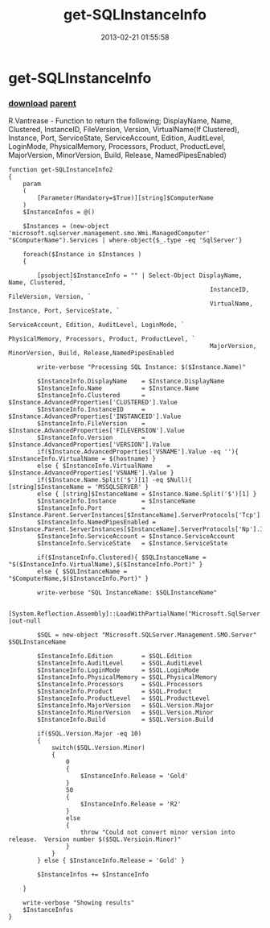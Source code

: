 ﻿---
pid:            3978
parent:         3977
children:       
poster:         Rich Vantrease
title:          get-SQLInstanceInfo
date:           2013-02-21 01:55:58
description:    R.Vantrease - Function to return the following; DisplayName, Name, Clustered, InstanceID, FileVersion, Version, VirtualName(If Clustered), Instance, Port, ServiceState, ServiceAccount, Edition, AuditLevel, LoginMode, PhysicalMemory, Processors, Product, ProductLevel, MajorVersion, MinorVersion, Build, Release, NamedPipesEnabled)
format:         posh
---

# get-SQLInstanceInfo

### [download](3978.ps1) [parent](3977.md) 

R.Vantrease - Function to return the following; DisplayName, Name, Clustered, InstanceID, FileVersion, Version, VirtualName(If Clustered), Instance, Port, ServiceState, ServiceAccount, Edition, AuditLevel, LoginMode, PhysicalMemory, Processors, Product, ProductLevel, MajorVersion, MinorVersion, Build, Release, NamedPipesEnabled)

```posh
function get-SQLInstanceInfo2
{
	param
	(
		[Parameter(Mandatory=$True)][string]$ComputerName
	)
	$InstanceInfos = @()

    $Instances = (new-object 'microsoft.sqlserver.management.smo.Wmi.ManagedComputer' "$ComputerName").Services | where-object{$_.type -eq 'SqlServer'}

    foreach($Instance in $Instances )
    {
        
        [psobject]$InstanceInfo = "" | Select-Object DisplayName, Name, Clustered, `
                                                        InstanceID, FileVersion, Version, `
                                                        VirtualName, Instance, Port, ServiceState, `
                                                        ServiceAccount, Edition, AuditLevel, LoginMode, `
                                                        PhysicalMemory, Processors, Product, ProductLevel, `
                                                        MajorVersion, MinorVersion, Build, Release,NamedPipesEnabled
                                                    
        write-verbose "Processing SQL Instance: $($Instance.Name)"
        
        $InstanceInfo.DisplayName    = $Instance.DisplayName
        $InstanceInfo.Name           = $Instance.Name
        $InstanceInfo.Clustered      = $Instance.AdvancedProperties['CLUSTERED'].Value
        $InstanceInfo.InstanceID     = $Instance.AdvancedProperties['INSTANCEID'].Value
        $InstanceInfo.FileVersion    = $Instance.AdvancedProperties['FILEVERSION'].Value
        $InstanceInfo.Version        = $Instance.AdvancedProperties['VERSION'].Value
        if($Instance.AdvancedProperties['VSNAME'].Value -eq ''){ $InstanceInfo.VirtualName = $(hostname) }
        else { $InstanceInfo.VirtualName    = $Instance.AdvancedProperties['VSNAME'].Value }
        if($Instance.Name.Split('$')[1] -eq $Null){ [string]$InstanceName = 'MSSQLSERVER' }
        else { [string]$InstanceName = $Instance.Name.Split('$')[1] }
        $InstanceInfo.Instance       = $InstanceName
        $InstanceInfo.Port           = $Instance.Parent.ServerInstances[$InstanceName].ServerProtocols['Tcp'].IPAddresses['IPALL'].IPAddressProperties['TcpPort'].Value
        $InstanceInfo.NamedPipesEnabled = $Instance.Parent.ServerInstances[$InstanceName].ServerProtocols['Np'].IsEnabled
        $InstanceInfo.ServiceAccount = $Instance.ServiceAccount
        $InstanceInfo.ServiceState   = $Instance.ServiceState
        
        if($InstanceInfo.Clustered){ $SQLInstanceName = "$($InstanceInfo.VirtualName),$($InstanceInfo.Port)" }
        else { $SQLInstanceName = "$ComputerName,$($InstanceInfo.Port)" }
        
        write-verbose "SQL InstanceName: $SQLInstanceName"
        
        [System.Reflection.Assembly]::LoadWithPartialName("Microsoft.SqlServer.Smo") |out-null

        $SQL = new-object "Microsoft.SQLServer.Management.SMO.Server" $SQLInstanceName

        $InstanceInfo.Edition        = $SQL.Edition
        $InstanceInfo.AuditLevel     = $SQL.AuditLevel
        $InstanceInfo.LoginMode      = $SQL.LoginMode
        $InstanceInfo.PhysicalMemory = $SQL.PhysicalMemory
        $InstanceInfo.Processors     = $SQL.Processors
        $InstanceInfo.Product        = $SQL.Product
        $InstanceInfo.ProductLevel   = $SQL.ProductLevel
        $InstanceInfo.MajorVersion   = $SQL.Version.Major
        $InstanceInfo.MinorVersion   = $SQL.Version.Minor
        $InstanceInfo.Build          = $SQL.Version.Build
        
        if($SQL.Version.Major -eq 10)
        {
            switch($SQL.Version.Minor)
            {
                0
                {
                    $InstanceInfo.Release = 'Gold'
                }
                50
                {
                    $InstanceInfo.Release = 'R2'
                }
                else
                {
                    throw "Could not convert minor version into release.  Version number $($SQL.Versioin.Minor)"
                }
            }
        } else { $InstanceInfo.Release = 'Gold' }
         
        $InstanceInfos += $InstanceInfo
        
    }

    write-verbose "Showing results"
    $InstanceInfos
}
```
